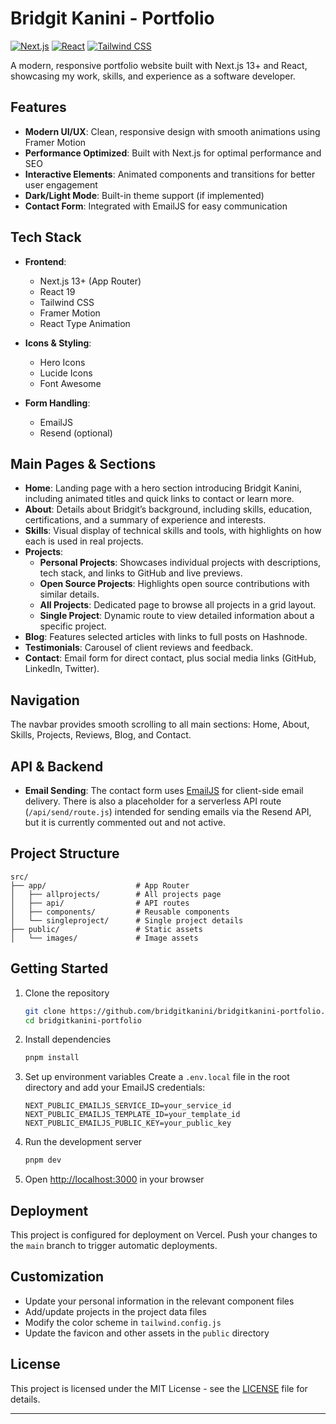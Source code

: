 # Bridgit Kanini - Portfolio

[![Next.js](https://img.shields.io/badge/Next.js-000000?style=for-the-badge&logo=nextdotjs&logoColor=white)](https://nextjs.org/)
[![React](https://img.shields.io/badge/React-20232A?style=for-the-badge&logo=react&logoColor=61DAFB)](https://react.dev/)
[![Tailwind CSS](https://img.shields.io/badge/Tailwind_CSS-38B2AC?style=for-the-badge&logo=tailwind-css&logoColor=white)](https://tailwindcss.com/)

A modern, responsive portfolio website built with Next.js 13+ and React, showcasing my work, skills, and experience as a software developer.

## Features

- **Modern UI/UX**: Clean, responsive design with smooth animations using Framer Motion
- **Performance Optimized**: Built with Next.js for optimal performance and SEO
- **Interactive Elements**: Animated components and transitions for better user engagement
- **Dark/Light Mode**: Built-in theme support (if implemented)
- **Contact Form**: Integrated with EmailJS for easy communication

## Tech Stack

- **Frontend**:
  - Next.js 13+ (App Router)
  - React 19
  - Tailwind CSS
  - Framer Motion
  - React Type Animation

- **Icons & Styling**:
  - Hero Icons
  - Lucide Icons
  - Font Awesome

- **Form Handling**:
  - EmailJS
  - Resend (optional)

## Main Pages & Sections

- **Home**: Landing page with a hero section introducing Bridgit Kanini, including animated titles and quick links to contact or learn more.
- **About**: Details about Bridgit’s background, including skills, education, certifications, and a summary of experience and interests.
- **Skills**: Visual display of technical skills and tools, with highlights on how each is used in real projects.
- **Projects**:
  - **Personal Projects**: Showcases individual projects with descriptions, tech stack, and links to GitHub and live previews.
  - **Open Source Projects**: Highlights open source contributions with similar details.
  - **All Projects**: Dedicated page to browse all projects in a grid layout.
  - **Single Project**: Dynamic route to view detailed information about a specific project.
- **Blog**: Features selected articles with links to full posts on Hashnode.
- **Testimonials**: Carousel of client reviews and feedback.
- **Contact**: Email form for direct contact, plus social media links (GitHub, LinkedIn, Twitter).

## Navigation

The navbar provides smooth scrolling to all main sections: Home, About, Skills, Projects, Reviews, Blog, and Contact.

## API & Backend

- **Email Sending**: The contact form uses [EmailJS](https://www.emailjs.com/) for client-side email delivery. There is also a placeholder for a serverless API route (`/api/send/route.js`) intended for sending emails via the Resend API, but it is currently commented out and not active.




## Project Structure

```
src/
├── app/                    # App Router
│   ├── allprojects/        # All projects page
│   ├── api/                # API routes
│   ├── components/         # Reusable components
│   └── singleproject/      # Single project details
├── public/                 # Static assets
│   └── images/             # Image assets
```

## Getting Started

1. Clone the repository
   ```bash
   git clone https://github.com/bridgitkanini/bridgitkanini-portfolio.git
   cd bridgitkanini-portfolio
   ```

2. Install dependencies
   ```bash
   pnpm install
   ```

3. Set up environment variables
   Create a `.env.local` file in the root directory and add your EmailJS credentials:
   ```
   NEXT_PUBLIC_EMAILJS_SERVICE_ID=your_service_id
   NEXT_PUBLIC_EMAILJS_TEMPLATE_ID=your_template_id
   NEXT_PUBLIC_EMAILJS_PUBLIC_KEY=your_public_key
   ```

4. Run the development server
   ```bash
   pnpm dev
   ```

5. Open [http://localhost:3000](http://localhost:3000) in your browser

## Deployment

This project is configured for deployment on Vercel. Push your changes to the `main` branch to trigger automatic deployments.

## Customization

- Update your personal information in the relevant component files
- Add/update projects in the project data files
- Modify the color scheme in `tailwind.config.js`
- Update the favicon and other assets in the `public` directory

## License

This project is licensed under the MIT License - see the [LICENSE](LICENSE) file for details.

---
